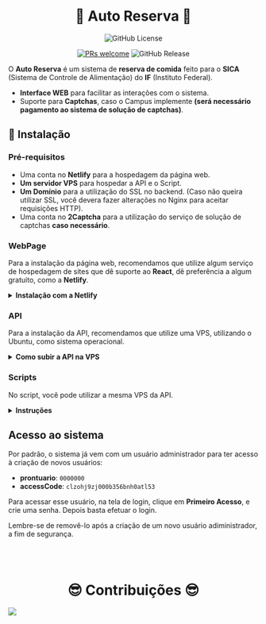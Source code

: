 <h1 align="center">🍔 Auto Reserva 🍔</h1>

<div align="center">

   ![GitHub License](https://img.shields.io/github/license/luizgustavosgobi/Auto-Reserva?style=flat-square)

   [![PRs welcome](https://img.shields.io/badge/PRs-welcome-ff69b4.svg?style=flat-square)](https://github.com/luizgustavosgobi/Auto-Reserva/issues)
   ![GitHub Release](https://img.shields.io/github/v/release/luizgustavosgobi/Auto-Reserva?include_prereleases&style=flat-square)

</div>

O **Auto Reserva** é um sistema de **reserva de comida** feito para o **SICA** (Sistema de Controle de Alimentação) do **IF** (Instituto Federal).

- **Interface WEB** para facilitar as interações com o sistema.
- Suporte para **Captchas**, caso o Campus implemente **(será necessário pagamento ao sistema de solução de captchas)**.

## 🚀 Instalação

### Pré-requisitos

- Uma conta no **Netlify** para a hospedagem da página web.
- **Um servidor VPS** para hospedar a API e o Script.
- **Um Domínio** para a utilização do SSL no backend. (Caso não queira utilizar SSL, você devera fazer alterações no Nginx para aceitar requisições HTTP).
- Uma conta no **2Captcha** para a utilização do serviço de solução de captchas **caso necessário**.

### WebPage

Para a instalação da página web, recomendamos que utilize algum serviço de hospedagem de sites que dê suporte ao **React**, dê preferência a algum gratuito, como a **Netlify**.

<details><summary><b>Instalação com a Netlify</b></summary>

1. Faça o login no site da [Netlify](https://www.netlify.com/).

2. No painel de controle, clique em **Add new site**, e depois em **import an existing project**.

3. A Netlify solicitará de onde você deseja importar o projeto, selecione o ícone do github e faça o login/autorize a Netlify a acessar seus repositórios.

4. Selecione o repositório que você deu o fork do **Auto Reserva**.

5. Coloque um nome para o site e, em **Build settings** coloque a seguinte cofiguração:

   - **Base directory**: `WebPage/`
   - **Build command**: `npm run build`
   - **Publish directory**: `WebPage/dist/`

6. Na parte de **Environment variables**, clique em **Add environment variables** e adicione:

   - **Key**: `VITE_BASE_URL`
   - **Value**: `O IP e porta do servidor BackEnd`

</details>

### API

Para a instalação da API, recomendamos que utilize uma VPS, utilizando o Ubuntu, como sistema operacional.

<details><summary><b>Como subir a API na VPS</b></summary>

1.  Clone o repositório na sua VPS:

    ```sh
    $ git clone https://github.com/luizgustavosgobi/Auto-Reserva.git
    $ cd Auto-Reserva/API
    ```

2. Execute o script de instalação com:

    ```sh
    $ bash ./install.sh
    ```
</details>


### Scripts

No script, você pode utilizar a mesma VPS da API.

<details><summary><b>Instruções</b></summary>

1. Execute o script de instalação com:

   ```sh
   $ cd Auto-Reserva/Script
   $ bash ./install.sh
   ```

2. Se caso não precise usar o **2Captcha**, você deve alterar na linha 23 do **src/main.js** para:

   ```js
   const message = await reserve(user, false);
   ```
   ao invés de:

   ```js
   const message = await reserve(user, true);
   ```

</details>


## Acesso ao sistema

Por padrão, o sistema já vem com um usuário administrador para ter acesso à criação de novos usuários:

   - **prontuario**: `0000000`
   - **accessCode**: `clzohj9zj000b356bnh0atl53`

Para acessar esse usuário, na tela de login, clique em **Primeiro Acesso**, e crie uma senha. Depois basta efetuar o login.

Lembre-se de removê-lo após a criação de um novo usuário adiministrador, a fim de segurança.

<br>
<br>

<h1 align="center">😎 Contribuições 😎</h1>

<a href="https://github.com/luizgustavosgobi/Auto-Reserva/graphs/contributors">
  <img src="https://contrib.rocks/image?repo=luizgustavosgobi/Auto-Reserva" />
</a>
